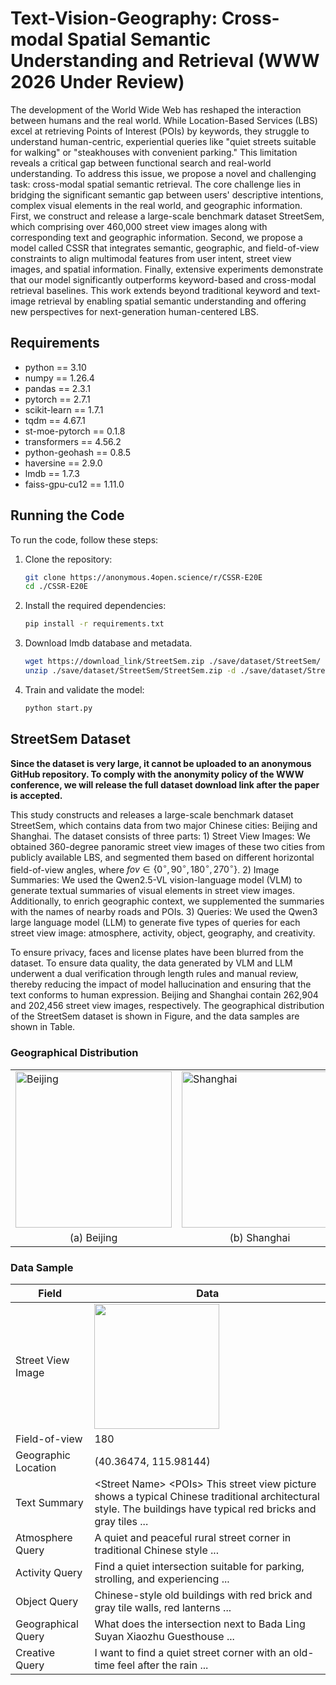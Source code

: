 # Text-Vision-Geography: Cross-modal Spatial Semantic Understanding and Retrieval (WWW 2026 Under Review)
The development of the World Wide Web has reshaped the interaction between humans and the real world. While Location-Based Services (LBS) excel at retrieving Points of Interest (POIs) by keywords, they struggle to understand human-centric, experiential queries like "quiet streets suitable for walking" or "steakhouses with convenient parking." This limitation reveals a critical gap between functional search and real-world understanding. To address this issue, we propose a novel and challenging task: cross-modal spatial semantic retrieval. The core challenge lies in bridging the significant semantic gap between users' descriptive intentions, complex visual elements in the real world, and geographic information. First, we construct and release a large-scale benchmark dataset StreetSem, which comprising over 460,000 street view images along with corresponding text and geographic information. Second, we propose a model called CSSR that integrates semantic, geographic, and field-of-view constraints to align multimodal features from user intent, street view images, and spatial information. Finally, extensive experiments demonstrate that our model significantly outperforms keyword-based and cross-modal retrieval baselines. This work extends beyond traditional keyword and text-image retrieval by enabling spatial semantic understanding and offering new perspectives for next-generation human-centered LBS.

## Requirements
* python == 3.10
* numpy == 1.26.4
* pandas == 2.3.1
* pytorch == 2.7.1
* scikit-learn == 1.7.1
* tqdm == 4.67.1
* st-moe-pytorch == 0.1.8
* transformers == 4.56.2
* python-geohash == 0.8.5
* haversine == 2.9.0
* lmdb == 1.7.3
* faiss-gpu-cu12 == 1.11.0

## Running the Code

To run the code, follow these steps:

1. Clone the repository:
    ```bash
    git clone https://anonymous.4open.science/r/CSSR-E20E
    cd ./CSSR-E20E
    ```

2. Install the required dependencies:
    ```bash
    pip install -r requirements.txt
    ```

3. Download lmdb database and metadata.
    ```bash
    wget https://download_link/StreetSem.zip ./save/dataset/StreetSem/
    unzip ./save/dataset/StreetSem/StreetSem.zip -d ./save/dataset/StreetSem/
    ```

4. Train and validate the model:
    ```bash
    python start.py
    ```


## StreetSem Dataset
**Since the dataset is very large, it cannot be uploaded to an anonymous GitHub repository. To comply with the anonymity policy of the WWW conference, we will release the full dataset download link after the paper is accepted.**

This study constructs and releases a large-scale benchmark dataset StreetSem, which contains data from two major Chinese cities: Beijing and Shanghai. The dataset consists of three parts: 1) Street View Images: We obtained 360-degree panoramic street view images of these two cities from publicly available LBS, and segmented them based on different horizontal field-of-view angles, where ${fov} \in \{0^\circ, 90^\circ, 180^\circ, 270^\circ\}$. 2) Image Summaries: We used the Qwen2.5-VL vision-language model (VLM) to generate textual summaries of visual elements in street view images. Additionally, to enrich geographic context, we supplemented the summaries with the names of nearby roads and POIs. 3) Queries: We used the Qwen3 large language model (LLM) to generate five types of queries for each street view image: atmosphere, activity, object, geography, and creativity. 

To ensure privacy, faces and license plates have been blurred from the dataset. To ensure data quality, the data generated by VLM and LLM underwent a dual verification through length rules and manual review, thereby reducing the impact of model hallucination and ensuring that the text conforms to human expression. Beijing and Shanghai contain 262,904 and 202,456 street view images, respectively. The geographical distribution of the StreetSem dataset is shown in Figure, and the data samples are shown in Table.

### Geographical Distribution
<!-- <img src="./img/beijing.jpg"  width="200"/>
<img src="./img/shanghai.jpg"  width="200"/> -->
<table align="center">
  <tr>
    <td><img src="https://anonymous.4open.science/r/CSSR-E20E/img/beijing.jpg" alt="Beijing" width="250"></td>
    <td><img src="https://anonymous.4open.science/r/CSSR-E20E/img/beijing.jpg" alt="Shanghai" width="250"></td>
  </tr>
  <tr align="center">
    <td>(a) Beijing</td>
    <td>(b) Shanghai</td>
  </tr>
</table>

### Data Sample
|Field|Data|
|---|---|
|Street View Image|<img src="https://anonymous.4open.science/r/CSSR-E20E/img/street_view_sample.jpg"  width="200"/>|
|Field-of-view|180|
| Geographic Location   | (40.36474, 115.98144) |
| Text Summary          | &lt;Street Name&gt; &lt;POIs&gt; This street view picture shows a typical Chinese traditional architectural style. The buildings have typical red bricks and gray tiles ... |
| Atmosphere Query      | A quiet and peaceful rural street corner in traditional Chinese style ...                                                                          |
| Activity Query        | Find a quiet intersection suitable for parking, strolling, and experiencing ...                                                                    |
| Object Query          | Chinese-style old buildings with red brick and gray tile walls, red lanterns ...                                                                   |
| Geographical Query    | What does the intersection next to Bada Ling Suyan Xiaozhu Guesthouse ...                                                                          |
| Creative Query        | I want to find a quiet street corner with an old-time feel after the rain ...                                                                      |


